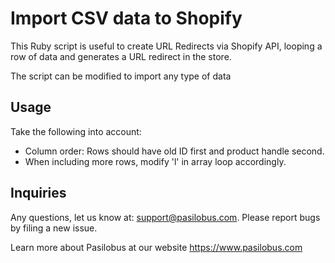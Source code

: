 # Import CSV data to Shopify

This Ruby script is useful to create URL Redirects via Shopify API, looping a row of data and generates a URL redirect in the store.

The script can be modified to import any type of data

## Usage
Take the following into account:
- Column order: Rows should have old ID first and product handle second.
- When including more rows, modify 'l' in array loop accordingly.

## Inquiries
Any questions, let us know at: support@pasilobus.com.
Please report bugs by filing a new issue.

Learn more about Pasilobus at our website https://www.pasilobus.com
